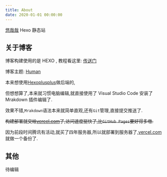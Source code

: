 ```yaml
---
title: About
date: 2020-01-01 00:00:00
---
```

 [悠哉哉](https://www.uzz5.com) Hexo 静态站

## 关于博客

博客构建使用的是 HEXO , 教程看这里: [传送门](https://note.yfun.top/p/simply-build-your-hexo-blog/)

博客主题: [Human](https://github.com/ppoffice/hexo-theme-hueman)

本来想使用[Hexoplusplus](https://github.com/HexoPlusPlus/HexoPlusPlus)做后端的,

但想想算了,本来就习惯电脑编辑,就直接使用了 Visual Studio Code 安装了 Mrakdown 插件编辑了.

效果不错,`Mrakdown`语法本来就简单直观,还有`Git`管理,直接提交推送了.

~~构建部署就交给[vercel.com](https://vercel.com)了,访问速度挺快了,比`GitHub Pages`要好得多嗷.~~

因为前段时间腾讯有活动,就买了四年服务器,所以就部署到服务器了,[vercel.com](https://vercel.com)就做一个备份了.

## 其他

待编辑